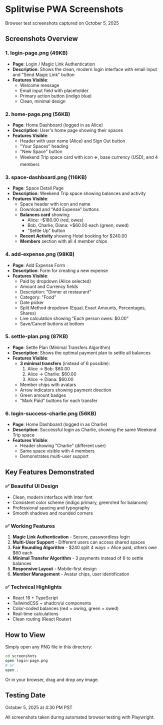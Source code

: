 # Splitwise PWA Screenshots

Browser test screenshots captured on October 5, 2025

## Screenshots Overview

### 1. **login-page.png** (49KB)
- **Page**: Login / Magic Link Authentication
- **Description**: Shows the clean, modern login interface with email input and "Send Magic Link" button
- **Features Visible**: 
  - Welcome message
  - Email input field with placeholder
  - Primary action button (indigo blue)
  - Clean, minimal design

### 2. **home-page.png** (56KB)
- **Page**: Home Dashboard (logged in as Alice)
- **Description**: User's home page showing their spaces
- **Features Visible**:
  - Header with user name (Alice) and Sign Out button
  - "Your Spaces" heading
  - "New Space" button
  - Weekend Trip space card with icon ✈️, base currency (USD), and 4 members

### 3. **space-dashboard.png** (116KB)
- **Page**: Space Detail Page
- **Description**: Weekend Trip space showing balances and activity
- **Features Visible**:
  - Space header with icon and name
  - Download and "Add Expense" buttons
  - **Balances card** showing:
    - Alice: -$180.00 (red, owes)
    - Bob, Charlie, Diana: +$60.00 each (green, owed)
    - "Settle Up" button
  - **Recent Activity** showing Hotel booking for $240.00
  - **Members** section with all 4 member chips

### 4. **add-expense.png** (98KB)
- **Page**: Add Expense Form
- **Description**: Form for creating a new expense
- **Features Visible**:
  - Paid by dropdown (Alice selected)
  - Amount and Currency fields
  - Description: "Dinner at restaurant"
  - Category: "Food"
  - Date picker
  - Split Method dropdown (Equal, Exact Amounts, Percentages, Shares)
  - Live calculation showing "Each person owes: $0.00"
  - Save/Cancel buttons at bottom

### 5. **settle-plan.png** (87KB)
- **Page**: Settle Plan (Minimal Transfers Algorithm)
- **Description**: Shows the optimal payment plan to settle all balances
- **Features Visible**:
  - **3 minimal transfers** (instead of 6 possible):
    1. Alice → Bob: $60.00
    2. Alice → Charlie: $60.00
    3. Alice → Diana: $60.00
  - Member chips with avatars
  - Arrow indicators showing payment direction
  - Green amount badges
  - "Mark Paid" buttons for each transfer

### 6. **login-success-charlie.png** (56KB)
- **Page**: Home Dashboard (logged in as Charlie)
- **Description**: Successful login as Charlie, showing the same Weekend Trip space
- **Features Visible**:
  - Header showing "Charlie" (different user)
  - Same space visible with 4 members
  - Demonstrates multi-user support

## Key Features Demonstrated

### ✅ Beautiful UI Design
- Clean, modern interface with Inter font
- Consistent color scheme (indigo primary, green/red for balances)
- Professional spacing and typography
- Smooth shadows and rounded corners

### ✅ Working Features
1. **Magic Link Authentication** - Secure, passwordless login
2. **Multi-User Support** - Different users can access shared spaces
3. **Fair Rounding Algorithm** - $240 split 4 ways = Alice paid, others owe $60 each
4. **Minimal Transfer Algorithm** - 3 payments instead of 6 to settle balances
5. **Responsive Layout** - Mobile-first design
6. **Member Management** - Avatar chips, user identification

### ✅ Technical Highlights
- React 18 + TypeScript
- TailwindCSS + shadcn/ui components
- Color-coded balances (red = owing, green = owed)
- Real-time calculations
- Clean routing (React Router)

## How to View

Simply open any PNG file in this directory:
```bash
cd screenshots
open login-page.png
# or
open .
```

Or in your browser, drag and drop any image.

## Testing Date
October 5, 2025 at 4:30 PM PST

All screenshots taken during automated browser testing with Playwright.



